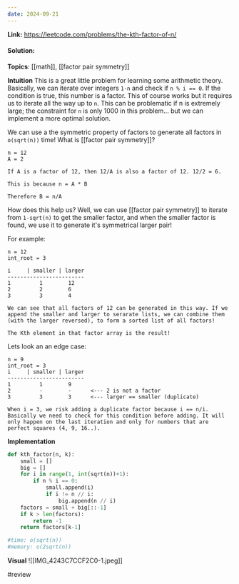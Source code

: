 ```yaml
---
date: 2024-09-21
---
```

**Link:** https://leetcode.com/problems/the-kth-factor-of-n/
#### Solution:

**Topics**: [[math]], [[factor pair symmetry]]

**Intuition**
This is a great little problem for learning some arithmetic theory. Basically, we can iterate over integers `1-n` and check if `n % i == 0`. If the condition is true, this number is a factor. This of course works but it requires us to iterate all the way up to `n`. This can be problematic if n is extremely large; the constraint for `n` is only 1000 in this problem... but we can implement a more optimal solution. 

We can use a the symmetric property of factors to generate all factors in `o(sqrt(n))` time! What is [[factor pair symmetry]]?

```
n = 12
A = 2

If A is a factor of 12, then 12/A is also a factor of 12. 12/2 = 6. 

This is because n = A * B

Therefore B = n/A 
```

How does this help us? Well, we can use [[factor pair symmetry]] to iterate from `1-sqrt(n)` to get the smaller factor, and when the smaller factor is found, we use it to generate it's symmetrical larger pair! 

For example:
```
n = 12
int_root = 3

i     | smaller | larger
------------------------
1         1        12
2         2        6
3         3        4

We can see that all factors of 12 can be generated in this way. If we append the smaller and larger to serarate lists, we can combine them (with the larger reversed), to form a sorted list of all factors! 

The Kth element in that factor array is the result!
```

Lets look an an edge case:
```
n = 9
int_root = 3
i     | smaller | larger
------------------------
1         1        9
2         -        -      <--- 2 is not a factor
3         3        3      <--- larger == smaller (duplicate)

When i = 3, we risk adding a duplicate factor because i == n/i. Basically we need to check for this condition before adding. It will only happen on the last iteration and only for numbers that are perfect squares (4, 9, 16..). 
```

**Implementation**
```python
def kth_factor(n, k):
	small = []
	big = []
	for i in range(1, int(sqrt(n))+1):
		if n % i == 0:
			small.append(i)
			if i != n // i:
				big.append(n // i)
	factors = small + big[::-1]
	if k > len(factors):
		return -1
	return factors[k-1]

#time: o(sqrt(n))
#memory: o(2sqrt(n))
```

**Visual** 
![[IMG_4243C7CCF2C0-1.jpeg]]

#review 


